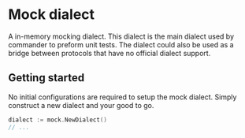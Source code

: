 # Mock dialect

A in-memory mocking dialect. This dialect is the main dialect used by commander to preform unit tests.
The dialect could also be used as a bridge between protocols that have no official dialect support.

## Getting started

No initial configurations are required to setup the mock dialect. Simply construct a new dialect and your good to go.

```go
dialect := mock.NewDialect()
// ...
```
